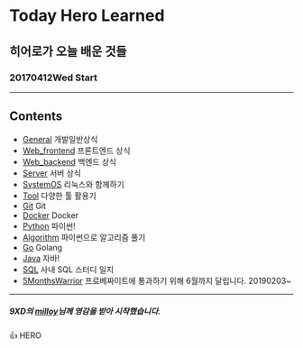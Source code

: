 # Today Hero Learned
## 히어로가 오늘 배운 것들
### 20170412Wed Start

<hr/>

## Contents

- [General](#General) 개발일반상식
- [Web_frontend](#Web_frontend) 프론트엔드 상식
- [Web_backend](#Web_backend) 백엔드 상식
- [Server](#Server) 서버 상식
- [SystemOS](#SystemOS) 리눅스와 함께하기
- [Tool](#Tool) 다양한 툴 활용기
- [Git](#Git) Git
- [Docker](#Docker) Docker
- [Python](#Python) 파이썬!
- [Algorithm](#Algorithm) 파이썬으로 알고리즘 풀기
- [Go](#Go) Golang
- [Java](#Java) 자바!
- [SQL](#SQL) 사내 SQL 스터디 일지
- [5MonthsWarrior](#5MonthsWarrior) 프로베짜이트에 통과하기 위해 6월까지 달립니다. 20190203~
<hr/>

##### 9XD의 [milloy](https://github.com/milooy/TIL)님께 영감을 받아 시작했습니다.

:+1: HERO
